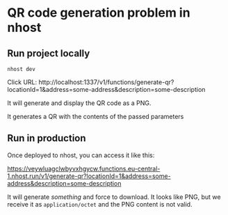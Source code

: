 # QR code generation problem in nhost

## Run project locally

```
nhost dev
```

Click URL:
http://localhost:1337/v1/functions/generate-qr?locationId=1&address=some-address&description=some-description

It will generate and display the QR code as a PNG.

It generates a QR with the contents of the passed parameters

## Run in production

Once deployed to nhost, you can access it like this:

https://veywluagclwbyvxhgycw.functions.eu-central-1.nhost.run/v1/generate-qr?locationId=1&address=some-address&description=some-description

It will generate _something_ and force to download. It looks like PNG, but we receive it as `application/octet` and the PNG content is not valid.

